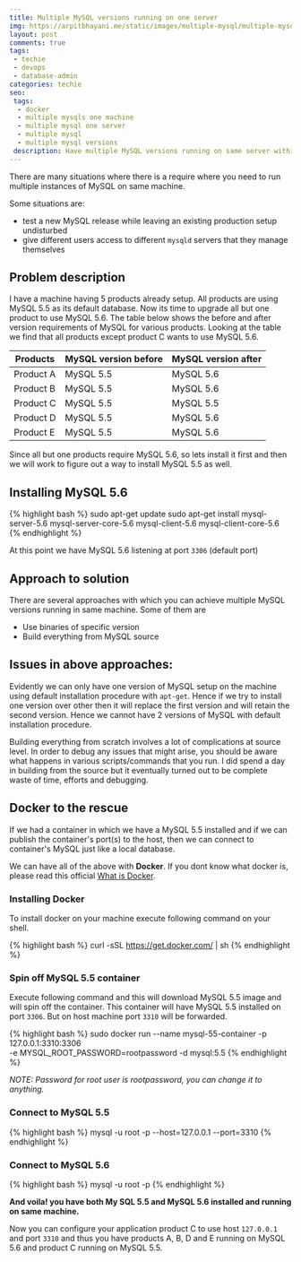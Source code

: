 ```yaml
---
title: Multiple MySQL versions running on one server
img: https://arpitbhayani.me/static/images/multiple-mysql/multiple-mysql.jpg
layout: post
comments: true
tags:
 - techie
 - devops
 - database-admin
categories: techie
seo:
 tags:
  - docker
  - multiple mysqls one machine
  - multiple mysql one server
  - multiple mysql
  - multiple mysql versions
 description: Have multiple MySQL versions running on same server within 5 minutes.
---
```


There are many situations where there is a require where you need to run multiple instances of MySQL on same machine.

Some situations are:

- test a new MySQL release while leaving an existing production setup undisturbed
- give different users access to different `mysqld` servers that they manage themselves

## Problem description
I have a machine having 5 products already setup. All products are using MySQL 5.5 as its default database. Now its time to upgrade all but one product to use MySQL 5.6. The table below shows the before and after version requirements of MySQL for various products. Looking at the table we find that all products except product C wants to use MySQL 5.6.

<table class="ui small table">
<thead>
    <th>Products</th>
    <th>MySQL version before</th>
    <th>MySQL version after</th>
</thead>
<tbody>
     <tr>
         <td>Product A</td>
         <td>MySQL 5.5</td>
         <td>MySQL 5.6</td>
     </tr>
     <tr>
         <td>Product B</td>
         <td>MySQL 5.5</td>
         <td>MySQL 5.6</td>
     </tr>
     <tr class="negative">
         <td>Product C</td>
         <td>MySQL 5.5</td>
         <td>MySQL 5.5</td>
     </tr>
     <tr>
         <td>Product D</td>
         <td>MySQL 5.5</td>
         <td>MySQL 5.6</td>
     </tr>
     <tr>
         <td>Product E</td>
         <td>MySQL 5.5</td>
         <td>MySQL 5.6</td>
     </tr>
</tbody>
</table>

Since all but one products require MySQL 5.6, so lets install it first and then we will work to figure out a way to install MySQL 5.5 as well.

## Installing MySQL 5.6
{% highlight bash %}
sudo apt-get update
sudo apt-get install mysql-server-5.6 mysql-server-core-5.6 mysql-client-5.6 mysql-client-core-5.6
{% endhighlight %}

At this point we have MySQL 5.6 listening at port `3306` (default port)

## Approach to solution
There are several approaches with which you can achieve multiple MySQL versions running in same machine. Some of them are

- Use binaries of specific version
- Build everything from MySQL source

## Issues in above approaches:
Evidently we can only have one version of MySQL setup on the machine using default installation procedure with `apt-get`. Hence if we try to install one version over other then it will replace the first version and will retain the second version. Hence we cannot have 2 versions of MySQL with default installation procedure.

Building everything from scratch involves a lot of complications at source level. In order to debug any issues that might arise, you should be aware what happens in various scripts/commands that you run. I did spend a day in building from the source but it eventually turned out to be complete waste of time, efforts and debugging.

## Docker to the rescue
If we had a container in which we have a MySQL 5.5 installed and if we can publish the container's port(s) to the host, then we can connect to container's MySQL just like a local database.

We can have all of the above with **Docker**. If you dont know what docker is, please read this official [What is Docker](https://www.docker.com/what-docker).

### Installing Docker
To install docker on your machine execute following command on your shell.

{% highlight bash %}
curl -sSL https://get.docker.com/ | sh
{% endhighlight %}

### Spin off MySQL 5.5 container
Execute following command and this will download MySQL 5.5 image and will spin off the container. This container will have MySQL 5.5 installed on port `3306`. But on host machine port `3310` will be forwarded.

{% highlight bash %}
sudo docker run --name mysql-55-container -p 127.0.0.1:3310:3306 \
     -e MYSQL_ROOT_PASSWORD=rootpassword -d mysql:5.5
{% endhighlight %}

_NOTE: Password for root user is rootpassword, you can change it to anything._

### Connect to MySQL 5.5
{% highlight bash %}
mysql -u root -p --host=127.0.0.1 --port=3310
{% endhighlight %}

### Connect to MySQL 5.6
{% highlight bash %}
mysql -u root -p
{% endhighlight %}

**And voila! you have both My SQL 5.5 and MySQL 5.6 installed and running on same machine.**

Now you can configure your application product C to use host `127.0.0.1` and port `3310` and thus you have products A, B, D and E running on MySQL 5.6 and product C running on MySQL 5.5.
